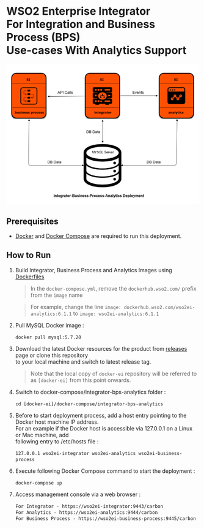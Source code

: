 # WSO2 Enterprise Integrator <br> For Integration and Business Process (BPS) <br> Use-cases With Analytics Support

![alt tag](deployment-diagram.png)

## Prerequisites

  * [Docker](https://www.docker.com/get-docker) and [Docker Compose](https://docs.docker.com/compose/install/#install-compose) are required to run this deployment.

## How to Run

  1. Build Integrator, Business Process and Analytics Images using [Dockerfiles](../../dockerfiles/README.md)
      > In the `docker-compose.yml`, remove the `dockerhub.wso2.com/` prefix from the `image` name

      > For example, change the line `image: dockerhub.wso2.com/wso2ei-analytics:6.1.1` to `image: wso2ei-analytics:6.1.1`
  2. Pull MySQL Docker image :
     ```
     docker pull mysql:5.7.20
     ```

  3. Download the latest Docker resources for the product from [releases](https://github.com/wso2/docker-ei/releases)
     page or clone this repository <br> to your local machine and switch to latest release tag.

     > Note that the local copy of `docker-ei` repository will be referred to as `[docker-ei]` from this point onwards.

  4. Switch to docker-compose/integrator-bps-analytics folder :
     ```
     cd [docker-ei]/docker-compose/integrator-bps-analytics
     ```

  5. Before to start deployment process, add a host entry pointing to the Docker host machine IP address. <br>
     For an example if the Docker host is accessible via 127.0.0.1 on a Linux or Mac machine, add <br>
     following entry to /etc/hosts file :
     ```
     127.0.0.1 wso2ei-integrator wso2ei-analytics wso2ei-business-process
     ```

  6. Execute following Docker Compose command to start the deployment :
     ```
     docker-compose up
     ```

  7. Access management console via a web browser :
     ```
     For Integrator - https://wso2ei-integrator:9443/carbon
     For Analytics - https://wso2ei-analytics:9444/carbon
     For Business Process - https://wso2ei-business-process:9445/carbon
     ```
